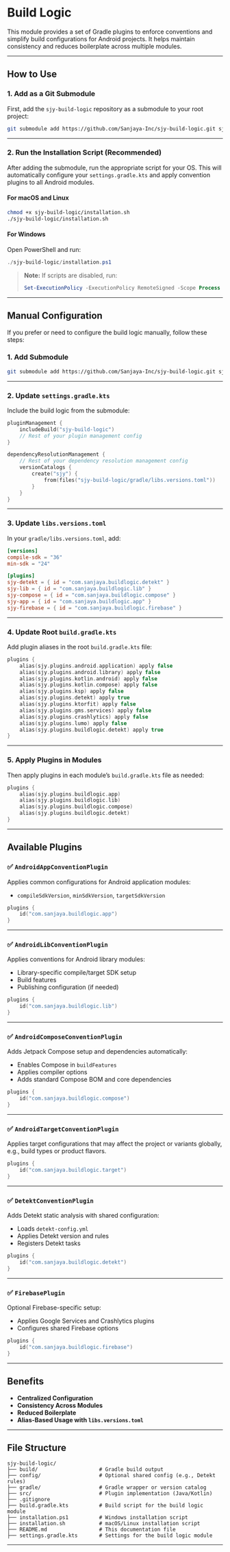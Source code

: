 # Build Logic

This module provides a set of Gradle plugins to enforce conventions and simplify build configurations for Android projects. It helps maintain consistency and reduces boilerplate across multiple modules.

---

## How to Use

### 1. Add as a Git Submodule

First, add the `sjy-build-logic` repository as a submodule to your root project:

```bash
git submodule add https://github.com/Sanjaya-Inc/sjy-build-logic.git sjy-build-logic
```

---

### 2. Run the Installation Script (Recommended)

After adding the submodule, run the appropriate script for your OS. This will automatically configure your `settings.gradle.kts` and apply convention plugins to all Android modules.

#### For macOS and Linux

```bash
chmod +x sjy-build-logic/installation.sh
./sjy-build-logic/installation.sh
```

#### For Windows

Open PowerShell and run:

```powershell
./sjy-build-logic/installation.ps1
```

> **Note:** If scripts are disabled, run:
>
> ```powershell
> Set-ExecutionPolicy -ExecutionPolicy RemoteSigned -Scope Process
> ```

---

## Manual Configuration

If you prefer or need to configure the build logic manually, follow these steps:

### 1. Add Submodule

```bash
git submodule add https://github.com/Sanjaya-Inc/sjy-build-logic.git sjy-build-logic
```

---

### 2. Update `settings.gradle.kts`

Include the build logic from the submodule:

```kotlin
pluginManagement {
    includeBuild("sjy-build-logic")
    // Rest of your plugin management config
}

dependencyResolutionManagement {
    // Rest of your dependency resolution management config
    versionCatalogs {
        create("sjy") {
            from(files("sjy-build-logic/gradle/libs.versions.toml"))
        }
    }
}
```

---

### 3. Update `libs.versions.toml`

In your `gradle/libs.versions.toml`, add:

```toml
[versions]
compile-sdk = "36"
min-sdk = "24"

[plugins]
sjy-detekt = { id = "com.sanjaya.buildlogic.detekt" }
sjy-lib = { id = "com.sanjaya.buildlogic.lib" }
sjy-compose = { id = "com.sanjaya.buildlogic.compose" }
sjy-app = { id = "com.sanjaya.buildlogic.app" }
sjy-firebase = { id = "com.sanjaya.buildlogic.firebase" }
```

---

### 4. Update Root `build.gradle.kts`

Add plugin aliases in the root `build.gradle.kts` file:

```kotlin
plugins {
    alias(sjy.plugins.android.application) apply false
    alias(sjy.plugins.android.library) apply false
    alias(sjy.plugins.kotlin.android) apply false
    alias(sjy.plugins.kotlin.compose) apply false
    alias(sjy.plugins.ksp) apply false
    alias(sjy.plugins.detekt) apply true
    alias(sjy.plugins.ktorfit) apply false
    alias(sjy.plugins.gms.services) apply false
    alias(sjy.plugins.crashlytics) apply false
    alias(sjy.plugins.lumo) apply false
    alias(sjy.plugins.buildlogic.detekt) apply true
}
```

---

### 5. Apply Plugins in Modules

Then apply plugins in each module’s `build.gradle.kts` file as needed:

```kotlin
plugins {
    alias(sjy.plugins.buildlogic.app)
    alias(sjy.plugins.buildlogic.lib)
    alias(sjy.plugins.buildlogic.compose)
    alias(sjy.plugins.buildlogic.detekt)
}
```

---

## Available Plugins

### ✅ `AndroidAppConventionPlugin`

Applies common configurations for Android application modules:

* `compileSdkVersion`, `minSdkVersion`, `targetSdkVersion`

```kotlin
plugins {
    id("com.sanjaya.buildlogic.app")
}
```

---

### ✅ `AndroidLibConventionPlugin`

Applies conventions for Android library modules:

* Library-specific compile/target SDK setup
* Build features
* Publishing configuration (if needed)

```kotlin
plugins {
    id("com.sanjaya.buildlogic.lib")
}
```

---

### ✅ `AndroidComposeConventionPlugin`

Adds Jetpack Compose setup and dependencies automatically:

* Enables Compose in `buildFeatures`
* Applies compiler options
* Adds standard Compose BOM and core dependencies

```kotlin
plugins {
    id("com.sanjaya.buildlogic.compose")
}
```

---

### ✅ `AndroidTargetConventionPlugin`

Applies target configurations that may affect the project or variants globally, e.g., build types or product flavors.

```kotlin
plugins {
    id("com.sanjaya.buildlogic.target")
}
```

---

### ✅ `DetektConventionPlugin`

Adds Detekt static analysis with shared configuration:

* Loads `detekt-config.yml`
* Applies Detekt version and rules
* Registers Detekt tasks

```kotlin
plugins {
    id("com.sanjaya.buildlogic.detekt")
}
```

---

### ✅ `FirebasePlugin`

Optional Firebase-specific setup:

* Applies Google Services and Crashlytics plugins
* Configures shared Firebase options

```kotlin
plugins {
    id("com.sanjaya.buildlogic.firebase")
}
```
---

## Benefits

* **Centralized Configuration**
* **Consistency Across Modules**
* **Reduced Boilerplate**
* **Alias-Based Usage with `libs.versions.toml`**

---

## File Structure

```
sjy-build-logic/
├── build/                    # Gradle build output
├── config/                   # Optional shared config (e.g., Detekt rules)
├── gradle/                   # Gradle wrapper or version catalog
├── src/                      # Plugin implementation (Java/Kotlin)
├── .gitignore
├── build.gradle.kts          # Build script for the build logic module
├── installation.ps1          # Windows installation script
├── installation.sh           # macOS/Linux installation script
├── README.md                 # This documentation file
├── settings.gradle.kts       # Settings for the build logic module
```

---